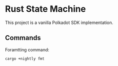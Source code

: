# Rust State Machine
This project is a vanilla Polkadot SDK implementation.

## Commands

Foramtting command:
```bash
cargo +nightly fmt
```